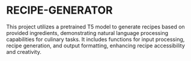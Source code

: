 # RECIPE-GENERATOR
This project utilizes a pretrained T5 model to generate recipes based on provided ingredients, demonstrating natural language processing capabilities for culinary tasks. It includes functions for input processing, recipe generation, and output formatting, enhancing recipe accessibility and creativity.
